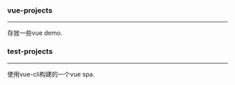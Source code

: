 ### vue-projects
------------------
存放一些vue demo.

### test-projects
--------------
使用vue-cli构建的一个vue spa.